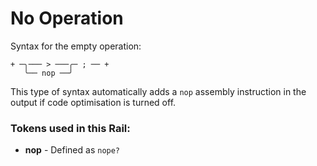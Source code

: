 
# No Operation

Syntax for the empty operation:

    + ─╮─── > ───╭─ ; ── +
       ╰── nop ──╯

This type of syntax automatically adds a `nop`
assembly instruction in the output if code
optimisation is turned off.

### Tokens used in this Rail:

- **nop** - Defined as `nope?`